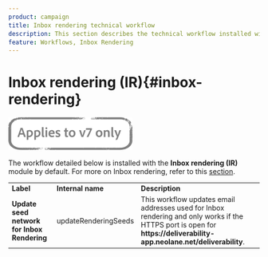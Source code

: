 ```yaml
---
product: campaign
title: Inbox rendering technical workflow
description: This section describes the technical workflow installed with the Inbox rendering package
feature: Workflows, Inbox Rendering
---
```


# Inbox rendering (IR){#inbox-rendering}

![](../../assets/v7-only.svg)

The workflow detailed below is installed with the **Inbox rendering (IR)** module by default. For more on Inbox rendering, refer to this [section](../../delivery/using/inbox-rendering.md).

<table> 
 <tbody> 
  <tr> 
   <td> <strong>Label</strong><br /> </td> 
   <td> <strong>Internal name</strong><br /> </td> 
   <td> <strong>Description</strong><br /> </td> 
  </tr> 
  <tr> 
   <td> <strong>Update seed network for Inbox Rendering</strong><br /> </td> 
   <td> <span class="uicontrol">updateRenderingSeeds</span> <br /> </td> 
   <td> This workflow updates email addresses used for Inbox rendering and only works if the HTTPS port is open for <strong>https://deliverability-app.neolane.net/deliverability</strong>.<br /> </td> 
  </tr> 
 </tbody> 
</table>

